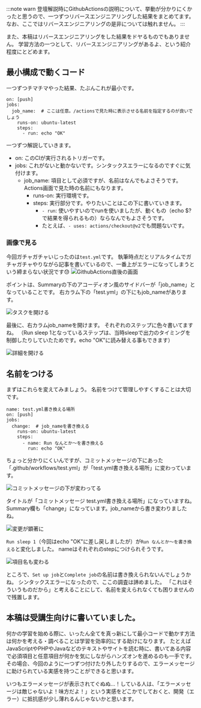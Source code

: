 :::note warn
登壇解説時にGithubActionsの説明について、挙動が分かりにくかったと思うので、一つずつリバースエンジニアリングした結果をまとめてます。
なお、ここではリバースエンジニアリングの是非については触れません。
:::

また、本稿はリバースエンジニアリングをした結果をドヤるものでもありません。
学習方法の一つとして、リバースエンジニアリングがあるよ、という紹介程度にとどめます。

## 最小構成で動くコード
一つずつチマチマやった結果、たぶんこれが最小です。

```
on: [push]
jobs:
  job_name:  # ここは任意。/actionsで見た時に表示させる名前を指定するのが良いでしょう
    runs-on: ubuntu-latest
    steps:
      - run: echo "OK"
```

一つずつ解説していきます。

- on: このCIが実行されるトリガーです。
- jobs: これがないと動かないです。シンタックスエラーになるのですぐに気付けます。
  - job_name: 項目として必須ですが、名前はなんでもよさそうです。Actions画面で見た時の名前にもなります。
    - runs-on: 実行環境です。
    - steps: 実行部分です。やりたいことはこの下に書いていきます。
      - `- run`: 使いやすいのでrunを使いましたが、動くもの（echo $?で結果を得られるもの）ならなんでもよさそうです。
      - たとえば、`- uses: actions/checkout@v2`でも問題ないです。

### 画像で見る
今回ガチャガチャいじったのは`test.yml`です。
執筆時点だとリアルタイムでガチャガチャやりながら記事を書いているので、一番上がエラーになってしまうという締まらない状況です😓
![GithubActions直後の画面](https://qiita-image-store.s3.ap-northeast-1.amazonaws.com/0/122800/0bc447d7-826b-bf00-04b7-72f3d1b45136.png)

ポイントは、Summaryの下のアコーディオン風のサイドバーが「job_name」となっていることです。
右カラム下の「test.yml」の下にもjob_nameがあります。

![タスクを開ける](https://qiita-image-store.s3.ap-northeast-1.amazonaws.com/0/122800/f9074a75-a39b-bf0d-d2d3-80ce53c7e516.png)

最後に、右カラムjob_nameを開けます。
それぞれのステップに色々書いてますね。
（Run sleep 1となっているステップは、当時sleepで出力のタイミングを制御したりしていたためです。echo "OK"に読み替える事もできます）

![詳細を開ける](https://qiita-image-store.s3.ap-northeast-1.amazonaws.com/0/122800/36679e30-a977-dfd2-81b9-633b1a29f6f1.png)

## 名前をつける
まずはこれらを変えてみましょう。
名前をつけて管理しやすくすることは大切です。

```
name: test.yml書き換える場所
on: [push]
jobs:
  change:  # job_nameを書き換える
    runs-on: ubuntu-latest
    steps:
      - name: Run なんとか〜を書き換える
        run: echo "OK"
```

ちょっと分かりにくいんですが、コミットメッセージの下にあった「.github/workflows/test.yml」が「test.yml書き換える場所」に変わっています。

![コミットメッセージの下が変わってる](https://qiita-image-store.s3.ap-northeast-1.amazonaws.com/0/122800/82087363-53f7-18e2-098e-09207c4ddc22.png)

タイトルが「コミットメッセージ test.yml書き換える場所」になっていますね。
Summary欄も「change」になっています。job_nameから書き変わりましたね。

![変更が顕著に](https://qiita-image-store.s3.ap-northeast-1.amazonaws.com/0/122800/72470145-14ec-4e2b-3c3b-2266e2d59a1f.png)

`Run sleep 1`（今回はecho "OK"に差し戻しましたが）が`Run なんとか〜を書き換える`と変化しました。
nameはそれぞれのstepにつけられそうです。

![項目名も変わる](https://qiita-image-store.s3.ap-northeast-1.amazonaws.com/0/122800/f1512c43-a9f3-0fab-150a-f54beed1d3ae.png)

ところで、`Set up job`と`Complete job`の名前は書き換えられないんでしょうかね。
シンタックスエラーになったので、ここの調査は諦めました。
「これはそういうものだから」と考えることにして、名前を変えられなくても困りませんので残置します。

## 本稿は受講生向けに書いていました。
何かの学習を始める際に、いったん全てを真っ新にして最小コードで動かす方法は何かを考える・調べることは学習を効率的にする助けになります。
たとえばJavaScriptやPHPやJavaなどのテキストやサイトを読む時に、書いてある内容で必須項目と任意項目が何かを気にしながらハンズオンを進めるのも一手です。
その場合、今回のように一つずつ付けたり外したりするので、エラーメッセージに助けられている実感を持つことができると思います。

いつもエラーメッセージが表示されてぐぬぬ…！している人は、「エラーメッセージは敵じゃないよ！味方だよ！」という実感をどこかでしておくと、開発（エラー）に抵抗感が少し薄れるんじゃないかと思います。
